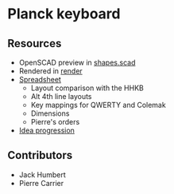 Planck keyboard
===============

Resources
---------
- OpenSCAD preview in [shapes.scad](shapes.scad)
- Rendered in [render](render/)
- [Spreadsheet](https://docs.google.com/spreadsheets/d/16PL8BpmRk11sDVm4-0jr7IXSfV37S0lgZxZrVKjS4J4/)
  - Layout comparison with the HHKB
  - Alt 4th line layouts
  - Key mappings for QWERTY and Colemak
  - Dimensions
  - Pierre's orders
- [Idea progression](https://imgur.com/a/I05MD)

Contributors
------------
- Jack Humbert
- Pierre Carrier
